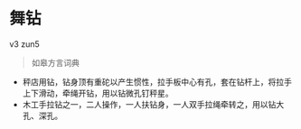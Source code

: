 # 舞钻
v3 zun5
> 如皋方言词典
- 秤店用钻，钻身顶有重砣以产生惯性，拉手板中心有孔，套在钻杆上，将拉手上下滑动，牵绳开钻，用以钻微孔钉秤星。
- 木工手拉钻之一，二人操作，一人扶钻身，一人双手拉绳牵转之，用以钻大孔、深孔。
